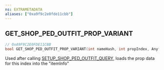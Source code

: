 ```yaml
---
ns: EXTRAMETADATA
aliases: ["0xa9f9c2e0fde11cbb"]
---
```

## GET_SHOP_PED_OUTFIT_PROP_VARIANT

```c
// 0xA9F9C2E0FDE11CBB
bool GET_SHOP_PED_OUTFIT_PROP_VARIANT(int nameHash, int propIndex, Any* itemInfo);
```

Used after calling [SETUP_SHOP_PED_OUTFIT_QUERY](#_0xF3FBE2D50A6A8C28), loads the prop data for this index into the "itemInfo"

